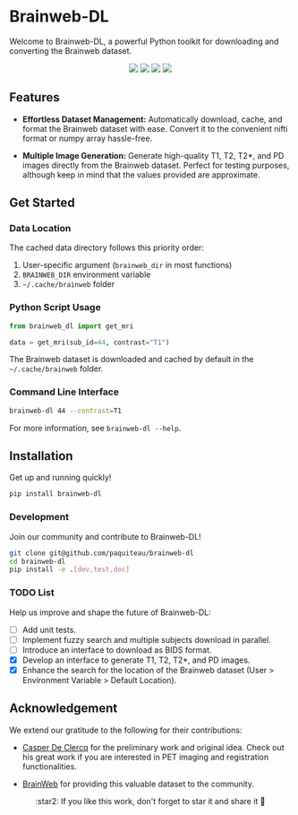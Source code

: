 # Brainweb-DL

Welcome to Brainweb-DL, a powerful Python toolkit for downloading and converting the Brainweb dataset. 

<p align="center">
<a href=https://github.com/paquiteau/brainweb-dl/blob/master/LICENSE><img src=https://img.shields.io/github/license/paquiteau/brainweb-dl></a>
<a href=https://www.codefactor.io/repository/github/paquiteau/brainweb-dl><img src=https://www.codefactor.io/repository/github/paquiteau/brainweb-dl/badge></a>
<a href=https://github.com/psf/black><img src=https://img.shields.io/badge/style-black-black></a>
<a href=https://pypi.org/project/brainweb-dl><img src=https://img.shields.io/pypi/v/brainweb-dl></a>
</p>

## Features

- **Effortless Dataset Management:** Automatically download, cache, and format the Brainweb dataset with ease. Convert it to the convenient nifti format or numpy array hassle-free.

- **Multiple Image Generation:** Generate high-quality T1, T2, T2*, and PD images directly from the Brainweb dataset. Perfect for testing purposes, although keep in mind that the values provided are approximate.

## Get Started

### Data Location

The cached data directory follows this priority order:

1. User-specific argument (`brainweb_dir` in most functions)
2. `BRAINWEB_DIR` environment variable
3. `~/.cache/brainweb` folder

### Python Script Usage
```python
from brainweb_dl import get_mri 

data = get_mri(sub_id=44, contrast="T1")
```

The Brainweb dataset is downloaded and cached by default in the `~/.cache/brainweb` folder.

### Command Line Interface

```bash
brainweb-dl 44 --contrast=T1
```

For more information, see `brainweb-dl --help`.

## Installation 

Get up and running quickly!

```bash 
pip install brainweb-dl
```

### Development

Join our community and contribute to Brainweb-DL!

```bash
git clone git@github.com/paquiteau/brainweb-dl 
cd brainweb-dl
pip install -e .[dev,test,doc]
```

### TODO List
Help us improve and shape the future of Brainweb-DL:

- [ ] Add unit tests.
- [ ] Implement fuzzy search and multiple subjects download in parallel.
- [ ] Introduce an interface to download as BIDS format.
- [x] Develop an interface to generate T1, T2, T2*, and PD images.
- [x] Enhance the search for the location of the Brainweb dataset (User > Environment Variable > Default Location).

## Acknowledgement

We extend our gratitude to the following for their contributions:

- [Casper De Clercq](https://github.com/casperdcl/brainweb/) for the preliminary work and original idea. Check out his great work if you are interested in PET imaging and registration functionalities.

- [BrainWeb](https://brainweb.bic.mni.mcgill.ca/) for providing this valuable dataset to the community.


<p align=center> :star2: If you like this work, don't forget to star it and share it 🌟 </p>
